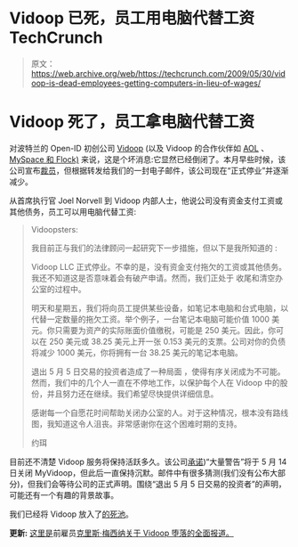 # Vidoop 已死，员工用电脑代替工资 TechCrunch

> 原文：<https://web.archive.org/web/https://techcrunch.com/2009/05/30/vidoop-is-dead-employees-getting-computers-in-lieu-of-wages/>

# Vidoop 死了，员工拿电脑代替工资

对波特兰的 Open-ID 初创公司 [Vidoop](https://web.archive.org/web/20221207202640/http://www.vidoop.com/) (以及 Vidoop 的合作伙伴如 [AOL](https://web.archive.org/web/20221207202640/http://www.beta.techcrunch.com/2008/07/11/aol-implements-vidoops-openid-based-authentication/) 、 [MySpace 和 Flock)](https://web.archive.org/web/20221207202640/http://www.flock.com/node/64721) 来说，这是个坏消息:它显然已经倒闭了。本月早些时候，该公司宣布[裁员](https://web.archive.org/web/20221207202640/http://blog.vidoop.com/2009/05/company-update/)，但根据转发给我们的一封电子邮件，该公司现在“正式停业”并逐渐减少。

从首席执行官 Joel Norvell 到 Vidoop 内部人士，他说公司没有资金支付工资或其他债务，员工可以用电脑代替工资:

> Vidoopsters:
> 
> 我目前正与我们的法律顾问一起研究下一步措施，但以下是我所知道的
> :
> 
> Vidoop LLC 正式停业。不幸的是，没有资金支付拖欠的工资或其他债务。我还不知道这是否意味着会有破产申请。然而，我们正处于
> 收尾和清空办公室的过程中。
> 
> 明天和星期五，我们将向员工提供某些设备，如笔记本电脑和台式电脑，以代替一定数量的拖欠工资。举个例子，一台笔记本电脑可能价值 1000 美元。你只需要为资产的实际账面价值缴税，可能是 250 美元。因此，你可以在 250 美元或 38.25 美元上开一张 0.153 美元的支票。公司对你的负债将减少 1000 美元，你将拥有一台 38.25 美元的笔记本电脑。
> 
> 退出 5 月 5 日交易的投资者造成了一种局面
> ，使得有序关闭成为不可能。然而，我们中的几个人一直在不停地工作，以保护每个人在 Vidoop 中的股份，并且努力还在继续。我们希望尽快提供详细信息。
> 
> 感谢每一个自愿花时间帮助关闭办公室的人。对于这种情况，根本没有路线图，我知道这令人沮丧。非常感谢你在这个困难时期的支持。
> 
> 约珥

目前还不清楚 Vidoop 服务将保持活跃多久。该公司[承诺](https://web.archive.org/web/20221207202640/http://twitter.com/vidoop/status/1799364858))“大量警告”将于 5 月 14 日关闭 MyVidoop，但此后一直保持沉默。邮件中有很多猜测(我们没有公布大部分)，但我们会等待公司的正式声明。围绕“退出 5 月 5 日交易的投资者”的声明，可能还有一个有趣的背景故事。

我们已经将 Vidoop 放入了[的死池](https://web.archive.org/web/20221207202640/http://www.beta.techcrunch.com/tag/deadpool)。

**更新:** [这里是](https://web.archive.org/web/20221207202640/http://factoryjoe.com/blog/2009/06/05/the-fall-of-vidoop/)前雇员[克里斯·梅西纳关于 Vidoop 堕落的全面报道。](https://web.archive.org/web/20221207202640/http://www.crunchbase.com/person/chris-messina)